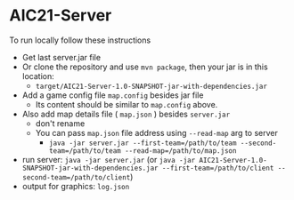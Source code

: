 # AIC21-Server

To run locally follow these instructions

- Get last server.jar file
- Or clone the repository and use `mvn package`, then your jar is in this location:
  - `target/AIC21-Server-1.0-SNAPSHOT-jar-with-dependencies.jar`
- Add a game config file `map.config` besides jar file
  - Its content should be similar to `map.config` above.
- Also add map details file ( `map.json` ) besides `server.jar`
  - don't rename
  - You can pass `map.json` file address using `--read-map` arg to server
    - `java -jar server.jar --first-team=/path/to/team --second-team=/path/to/team --read-map=/path/to/map.json`
- run server: `java -jar server.jar` (or `java -jar AIC21-Server-1.0-SNAPSHOT-jar-with-dependencies.jar --first-team=/path/to/client --second-team=/path/to/client`)
- output for graphics: `log.json`
